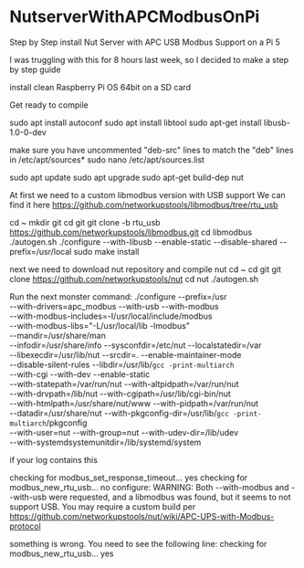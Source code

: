 # NutserverWithAPCModbusOnPi
Step by Step install Nut Server with APC USB Modbus Support on a Pi 5

I was truggling with this for 8 hours last week, so I decided to make a step by step guide

install clean Raspberry Pi OS 64bit on a SD card

Get ready to compile

sudo apt install autoconf 
sudo apt install libtool
sudo apt-get install libusb-1.0-0-dev

make sure you have uncommented "deb-src" lines to match the "deb" lines in /etc/apt/sources*
sudo nano /etc/apt/sources.list


sudo apt update
sudo apt upgrade
sudo apt-get build-dep nut



At first we need to a custom libmodbus version with USB support
We can find it here
https://github.com/networkupstools/libmodbus/tree/rtu_usb

cd ~
mkdir git
cd git
git clone -b rtu_usb https://github.com/networkupstools/libmodbus.git
cd libmodbus
./autogen.sh
./configure --with-libusb --enable-static --disable-shared --prefix=/usr/local
sudo make install


next we need to download nut repository and compile nut
cd ~
cd git
git clone https://github.com/networkupstools/nut
cd nut
./autogen.sh

Run the next monster command:
./configure --prefix=/usr \
 --with-drivers=apc_modbus --with-usb --with-modbus \
 --with-modbus-includes=-I/usr/local/include/modbus \
 --with-modbus-libs="-L/usr/local/lib -lmodbus" \
 --mandir=/usr/share/man \
 --infodir=/usr/share/info --sysconfdir=/etc/nut --localstatedir=/var \
 --libexecdir=/usr/lib/nut --srcdir=. --enable-maintainer-mode \
 --disable-silent-rules --libdir=/usr/lib/`gcc -print-multiarch` \
 --with-cgi --with-dev --enable-static \
 --with-statepath=/var/run/nut --with-altpidpath=/var/run/nut \
 --with-drvpath=/lib/nut --with-cgipath=/usr/lib/cgi-bin/nut \
 --with-htmlpath=/usr/share/nut/www --with-pidpath=/var/run/nut \
 --datadir=/usr/share/nut --with-pkgconfig-dir=/usr/lib/`gcc -print-multiarch`/pkgconfig \
 --with-user=nut --with-group=nut --with-udev-dir=/lib/udev \
 --with-systemdsystemunitdir=/lib/systemd/system

if your log contains this

checking for modbus_set_response_timeout... yes
checking for modbus_new_rtu_usb... no
configure: WARNING: Both --with-modbus and --with-usb were requested, and a libmodbus was found, but it seems to not support USB. You may require a custom build per https://github.com/networkupstools/nut/wiki/APC-UPS-with-Modbus-protocol

something is wrong.
You need to see the following line:
checking for modbus_new_rtu_usb... yes




